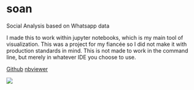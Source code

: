 # soan
Social Analysis based on Whatsapp data

I made this to work within jupyter notebooks, which is my main tool of visualization. This was a project for my fiancée so I did not make it with production standards in mind. This is not made to work in the command line, but merely in whatever IDE you choose to use.

[Github](https://github.com/MaartenGr/soan/blob/master/soan.ipynb) [nbviewer](http://nbviewer.jupyter.org/github/MaartenGr/soan/blob/master/soan.ipynb)

<img src="https://github.com/MaartenGr/soan/blob/master/reddit.png"/>
